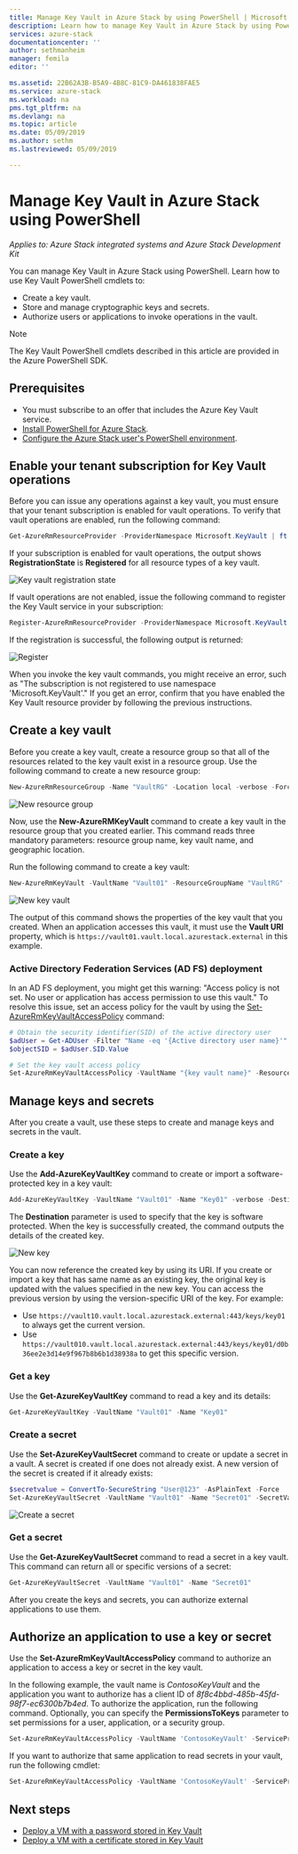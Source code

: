 ```yaml
---
title: Manage Key Vault in Azure Stack by using PowerShell | Microsoft Docs
description: Learn how to manage Key Vault in Azure Stack by using PowerShell
services: azure-stack
documentationcenter: ''
author: sethmanheim
manager: femila
editor: ''

ms.assetid: 22B62A3B-B5A9-4B8C-81C9-DA461838FAE5
ms.service: azure-stack
ms.workload: na
pms.tgt_pltfrm: na
ms.devlang: na
ms.topic: article
ms.date: 05/09/2019
ms.author: sethm
ms.lastreviewed: 05/09/2019

---
```


# Manage Key Vault in Azure Stack using PowerShell

*Applies to: Azure Stack integrated systems and Azure Stack Development Kit*

You can manage Key Vault in Azure Stack using PowerShell. Learn how to use Key Vault PowerShell cmdlets to:

* Create a key vault.
* Store and manage cryptographic keys and secrets.
* Authorize users or applications to invoke operations in the vault.

>[!NOTE]
>The Key Vault PowerShell cmdlets described in this article are provided in the Azure PowerShell SDK.

## Prerequisites

* You must subscribe to an offer that includes the Azure Key Vault service.
* [Install PowerShell for Azure Stack](../operator/azure-stack-powershell-install.md).
* [Configure the Azure Stack user's PowerShell environment](azure-stack-powershell-configure-user.md).

## Enable your tenant subscription for Key Vault operations

Before you can issue any operations against a key vault, you must ensure that your tenant subscription is enabled for vault operations. To verify that vault operations are enabled, run the following command:

```powershell  
Get-AzureRmResourceProvider -ProviderNamespace Microsoft.KeyVault | ft -Autosize
```

If your subscription is enabled for vault operations, the output shows **RegistrationState** is **Registered** for all resource types of a key vault.

![Key vault registration state](media/azure-stack-key-vault-manage-powershell/image1.png)

If vault operations are not enabled, issue the following command to register the Key Vault service in your subscription:

```powershell
Register-AzureRmResourceProvider -ProviderNamespace Microsoft.KeyVault
```

If the registration is successful, the following output is returned:

![Register](media/azure-stack-key-vault-manage-powershell/image2.png)

When you invoke the key vault commands, you might receive an error, such as "The subscription is not registered to use namespace 'Microsoft.KeyVault'." If you get an error, confirm that you have enabled the Key Vault resource provider by following the previous instructions.

## Create a key vault

Before you create a key vault, create a resource group so that all of the resources related to the key vault exist in a resource group. Use the following command to create a new resource group:

```powershell
New-AzureRmResourceGroup -Name "VaultRG" -Location local -verbose -Force
```

![New resource group](media/azure-stack-key-vault-manage-powershell/image3.png)

Now, use the **New-AzureRMKeyVault** command to create a key vault in the resource group that you created earlier. This command reads three mandatory parameters: resource group name, key vault name, and geographic location.

Run the following command to create a key vault:

```powershell
New-AzureRmKeyVault -VaultName "Vault01" -ResourceGroupName "VaultRG" -Location local -verbose
```

![New key vault](media/azure-stack-key-vault-manage-powershell/image4.png)

The output of this command shows the properties of the key vault that you created. When an application accesses this vault, it must use the **Vault URI** property, which is `https://vault01.vault.local.azurestack.external` in this example.

### Active Directory Federation Services (AD FS) deployment

In an AD FS deployment, you might get this warning: "Access policy is not set. No user or application has access permission to use this vault." To resolve this issue, set an access policy for the vault by using the [Set-AzureRmKeyVaultAccessPolicy](#authorize-an-application-to-use-a-key-or-secret) command:

```powershell
# Obtain the security identifier(SID) of the active directory user
$adUser = Get-ADUser -Filter "Name -eq '{Active directory user name}'"
$objectSID = $adUser.SID.Value

# Set the key vault access policy
Set-AzureRmKeyVaultAccessPolicy -VaultName "{key vault name}" -ResourceGroupName "{resource group name}" -ObjectId "{object SID}" -PermissionsToKeys {permissionsToKeys} -PermissionsToSecrets {permissionsToSecrets} -BypassObjectIdValidation
```

## Manage keys and secrets

After you create a vault, use these steps to create and manage keys and secrets in the vault.

### Create a key

Use the **Add-AzureKeyVaultKey** command to create or import a software-protected key in a key vault:

```powershell
Add-AzureKeyVaultKey -VaultName "Vault01" -Name "Key01" -verbose -Destination Software
```

The **Destination** parameter is used to specify that the key is software protected. When the key is successfully created, the command outputs the details of the created key.

![New key](media/azure-stack-key-vault-manage-powershell/image5.png)

You can now reference the created key by using its URI. If you create or import a key that has same name as an existing key, the original key is updated with the values specified in the new key. You can access the previous version by using the version-specific URI of the key. For example:

* Use `https://vault10.vault.local.azurestack.external:443/keys/key01` to always get the current version.
* Use `https://vault010.vault.local.azurestack.external:443/keys/key01/d0b36ee2e3d14e9f967b8b6b1d38938a` to get this specific version.

### Get a key

Use the **Get-AzureKeyVaultKey** command to read a key and its details:

```powershell
Get-AzureKeyVaultKey -VaultName "Vault01" -Name "Key01"
```

### Create a secret

Use the **Set-AzureKeyVaultSecret** command to create or update a secret in a vault. A secret is created if one does not already exist. A new version of the secret is created if it already exists:

```powershell
$secretvalue = ConvertTo-SecureString "User@123" -AsPlainText -Force
Set-AzureKeyVaultSecret -VaultName "Vault01" -Name "Secret01" -SecretValue $secretvalue
```

![Create a secret](media/azure-stack-key-vault-manage-powershell/image6.png)

### Get a secret

Use the **Get-AzureKeyVaultSecret** command to read a secret in a key vault. This command can return all or specific versions of a secret:

```powershell
Get-AzureKeyVaultSecret -VaultName "Vault01" -Name "Secret01"
```

After you create the keys and secrets, you can authorize external applications to use them.

## Authorize an application to use a key or secret

Use the **Set-AzureRmKeyVaultAccessPolicy** command to authorize an application to access a key or secret in the key vault.

In the following example, the vault name is *ContosoKeyVault* and the application you want to authorize has a client ID of *8f8c4bbd-485b-45fd-98f7-ec6300b7b4ed*. To authorize the application, run the following command. Optionally, you can specify the **PermissionsToKeys** parameter to set permissions for a user, application, or a security group.

```powershell
Set-AzureRmKeyVaultAccessPolicy -VaultName 'ContosoKeyVault' -ServicePrincipalName 8f8c4bbd-485b-45fd-98f7-ec6300b7b4ed -PermissionsToKeys decrypt,sign
```

If you want to authorize that same application to read secrets in your vault, run the following cmdlet:

```powershell
Set-AzureRmKeyVaultAccessPolicy -VaultName 'ContosoKeyVault' -ServicePrincipalName 8f8c4bbd-485b-45fd-98f7-ec6300 -PermissionsToKeys Get
```

## Next steps

* [Deploy a VM with a password stored in Key Vault](azure-stack-key-vault-deploy-vm-with-secret.md)
* [Deploy a VM with a certificate stored in Key Vault](azure-stack-key-vault-push-secret-into-vm.md)
